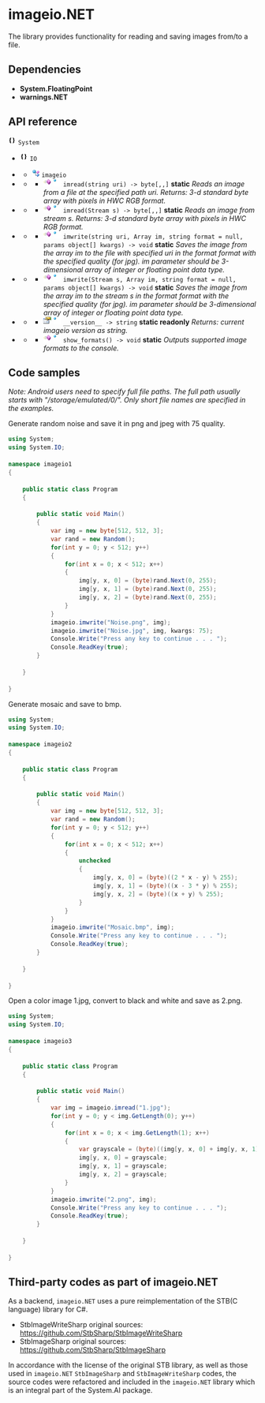 # imageio.NET

The library provides functionality for reading and saving images from/to a file.

## Dependencies

* **System.FloatingPoint**
* **warnings.NET**

## API reference

![namespace](https://github.com/ColorfulSoft/System.AI/raw/master/Docs/Icons/namespace.png) `System`

* ![namespace](https://github.com/ColorfulSoft/System.AI/raw/master/Docs/Icons/namespace.png) `IO`

* * ![staticclass](https://github.com/ColorfulSoft/System.AI/raw/master/Docs/Icons/staticclass.png) `imageio`

* * *  ![method](https://github.com/ColorfulSoft/System.AI/raw/master/Docs/Icons/method.png) ![static](https://github.com/ColorfulSoft/System.AI/raw/master/Docs/Icons/overlaystatic.png) `imread(string uri) -> byte[,,]` **static** _Reads an image from a file at the specified path uri. *Returns:* 3-d standard byte array with pixels in HWC RGB format._

* * *  ![method](https://github.com/ColorfulSoft/System.AI/raw/master/Docs/Icons/method.png) ![static](https://github.com/ColorfulSoft/System.AI/raw/master/Docs/Icons/overlaystatic.png) `imread(Stream s) -> byte[,,]` **static** _Reads an image from stream s. *Returns:* 3-d standard byte array with pixels in HWC RGB format._

* * *  ![method](https://github.com/ColorfulSoft/System.AI/raw/master/Docs/Icons/method.png) ![static](https://github.com/ColorfulSoft/System.AI/raw/master/Docs/Icons/overlaystatic.png) `imwrite(string uri, Array im, string format = null, params object[] kwargs) -> void` **static** _Saves the image from the array im to the file with specified uri in the format format with the specified quality (for jpg). im parameter should be 3-dimensional array of integer or floating point data type._

* * *  ![method](https://github.com/ColorfulSoft/System.AI/raw/master/Docs/Icons/method.png) ![static](https://github.com/ColorfulSoft/System.AI/raw/master/Docs/Icons/overlaystatic.png) `imwrite(Stream s, Array im, string format = null, params object[] kwargs) -> void` **static** _Saves the image from the array im to the stream s in the format format with the specified quality (for jpg). im parameter should be 3-dimensional array of integer or floating point data type._

* * *  ![property](https://github.com/ColorfulSoft/System.AI/raw/master/Docs/Icons/property.png) ![static](https://github.com/ColorfulSoft/System.AI/raw/master/Docs/Icons/overlaystatic.png) `__version__ -> string` **static readonly** _*Returns:* current imageio version as string._

* * *  ![method](https://github.com/ColorfulSoft/System.AI/raw/master/Docs/Icons/method.png) ![static](https://github.com/ColorfulSoft/System.AI/raw/master/Docs/Icons/overlaystatic.png) `show_formats() -> void` **static** _Outputs supported image formats to the console._

## Code samples

*Note: Android users need to specify full file paths. The full path usually starts with "/storage/emulated/0/". Only short file names are specified in the examples.*

Generate random noise and save it in png and jpeg with 75 quality.

```C#
using System;
using System.IO;

namespace imageio1
{

    public static class Program
    {

        public static void Main()
        {
            var img = new byte[512, 512, 3];
            var rand = new Random();
            for(int y = 0; y < 512; y++)
            {
                for(int x = 0; x < 512; x++)
                {
                    img[y, x, 0] = (byte)rand.Next(0, 255);
                    img[y, x, 1] = (byte)rand.Next(0, 255);
                    img[y, x, 2] = (byte)rand.Next(0, 255);
                }
            }
            imageio.imwrite("Noise.png", img);
            imageio.imwrite("Noise.jpg", img, kwargs: 75);
            Console.Write("Press any key to continue . . . ");
            Console.ReadKey(true);
        }

    }

}
```

Generate mosaic and save to bmp.

```C#
using System;
using System.IO;

namespace imageio2
{

    public static class Program
    {

        public static void Main()
        {
            var img = new byte[512, 512, 3];
            var rand = new Random();
            for(int y = 0; y < 512; y++)
            {
                for(int x = 0; x < 512; x++)
                {
                    unchecked
                    {
                        img[y, x, 0] = (byte)((2 * x - y) % 255);
                        img[y, x, 1] = (byte)((x - 3 * y) % 255);
                        img[y, x, 2] = (byte)((x + y) % 255);
                    }
                }
            }
            imageio.imwrite("Mosaic.bmp", img);
            Console.Write("Press any key to continue . . . ");
            Console.ReadKey(true);
        }

    }

}
```

Open a color image 1.jpg, convert to black and white and save as 2.png.

```C#
using System;
using System.IO;

namespace imageio3
{

    public static class Program
    {

        public static void Main()
        {
            var img = imageio.imread("1.jpg");
            for(int y = 0; y < img.GetLength(0); y++)
            {
                for(int x = 0; x < img.GetLength(1); x++)
                {
                    var grayscale = (byte)((img[y, x, 0] + img[y, x, 1] + img[y, x, 2]) / 3);
                    img[y, x, 0] = grayscale;
                    img[y, x, 1] = grayscale;
                    img[y, x, 2] = grayscale;
                }
            }
            imageio.imwrite("2.png", img);
            Console.Write("Press any key to continue . . . ");
            Console.ReadKey(true);
        }

    }

}
```

## Third-party codes as part of imageio.NET

As a backend, `imageio.NET` uses a pure reimplementation of the STB(C language) library for C#.

* StbImageWriteSharp original sources: https://github.com/StbSharp/StbImageWriteSharp
* StbImageSharp original sources: https://github.com/StbSharp/StbImageSharp

In accordance with the license of the original STB library, as well as those used in `imageio.NET` `StbImageSharp` and `StbImageWriteSharp` codes, the source codes were refactored and included in the `imageio.NET` library which is an integral part of the System.AI package.
